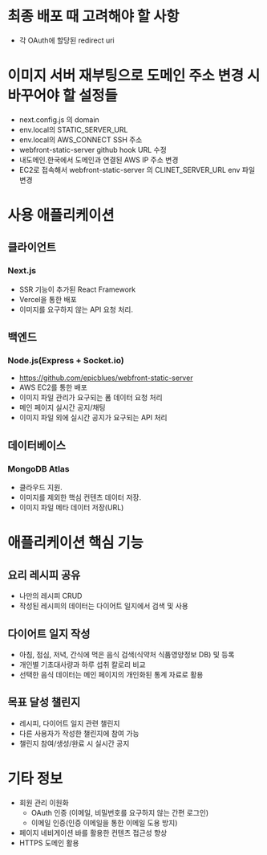 # 최종 배포 때 고려해야 할 사항
- 각 OAuth에 할당된 redirect uri

# 이미지 서버 재부팅으로 도메인 주소 변경 시 바꾸어야 할 설정들

- next.config.js 의 domain
- env.local의 STATIC_SERVER_URL
- env.local의 AWS_CONNECT SSH 주소
- webfront-static-server github hook URL 수정
- 내도메인.한국에서 도메인과 연결된 AWS IP 주소 변경
- EC2로 접속해서 webfront-static-server 의 CLINET_SERVER_URL env 파일 변경

# 사용 애플리케이션

## 클라이언트

### Next.js

- SSR 기능이 추가된 React Framework
- Vercel을 통한 배포
- 이미지를 요구하지 않는 API 요청 처리.

## 백엔드

### Node.js(Express + Socket.io)
- https://github.com/epicblues/webfront-static-server
- AWS EC2를 통한 배포
- 이미지 파일 관리가 요구되는 폼 데이터 요청 처리
- 메인 페이지 실시간 공지/채팅
- 이미지 파일 외에 실시간 공지가 요구되는 API 처리

## 데이터베이스

### MongoDB Atlas

- 클라우드 지원.
- 이미지를 제외한 핵심 컨텐츠 데이터 저장.
- 이미지 파일 메타 데이터 저장(URL)

# 애플리케이션 핵심 기능

## 요리 레시피 공유
- 나만의 레시피 CRUD
- 작성된 레시피의 데이터는 다이어트 일지에서 검색 및 사용

## 다이어트 일지 작성
- 아침, 점심, 저녁, 간식에 먹은 음식 검색(식약처 식품영양정보 DB) 및 등록
- 개인별 기초대사량과 하루 섭취 칼로리 비교
- 선택한 음식 데이터는 메인 페이지의 개인화된 통계 자료로 활용

## 목표 달성 챌린지

- 레시피, 다이어트 일지 관련 챌린지
- 다른 사용자가 작성한 챌린지에 참여 가능
- 챌린지 참여/생성/완료 시 실시간 공지

# 기타 정보

- 회원 관리 이원화 
  - OAuth 인증 (이메일, 비밀번호를 요구하지 않는 간편 로그인)
  - 이메일 인증(인증 이메일을 통한 이메일 도용 방지)
- 페이지 네비게이션 바를 활용한 컨텐츠 접근성 향상
- HTTPS 도메인 활용


